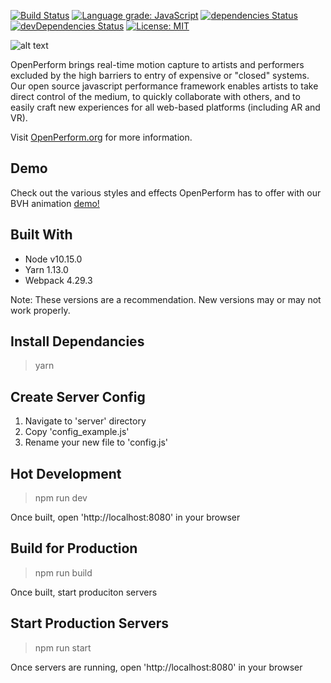 [![Build Status](https://travis-ci.org/kinetecharts/openPerform.svg)](https://travis-ci.org/kinetecharts/openPerform)
[![Language grade: JavaScript](https://img.shields.io/lgtm/grade/javascript/g/kinetecharts/openPerform.svg?logo=lgtm&logoWidth=18)](https://lgtm.com/projects/g/kinetecharts/openPerform/context:javascript)
[![dependencies Status](https://david-dm.org/kinetecharts/openPerform/status.svg)](https://david-dm.org/kinetecharts/openPerform)
[![devDependencies Status](https://david-dm.org/kinetecharts/openPerform/dev-status.svg)](https://david-dm.org/kinetecharts/openPerform?type=dev)
[![License: MIT](https://img.shields.io/badge/License-MIT-yellow.svg)](https://opensource.org/licenses/MIT)

![alt text](https://github.com/kinetecharts/openPerform/raw/master/src/static/images/preview.gif "OpenPerform Preview")

OpenPerform brings real-time motion capture to artists and performers excluded by the high barriers to entry of expensive or "closed" systems. Our open source javascript performance framework enables artists to take direct control of the medium, to quickly collaborate with others, and to easily craft new experiences for all web-based platforms (including AR and VR).

Visit [OpenPerform.org](https://www.openperform.org) for more information.

Demo
------------
Check out the various styles and effects OpenPerform has to offer with our BVH animation [demo!](https://kinetecharts.github.io/openPerform/)

Built With
------------
* Node v10.15.0
* Yarn 1.13.0
* Webpack 4.29.3

Note: These versions are a recommendation. New versions may or may not work properly.

Install Dependancies
------------

> yarn

Create Server Config
------------
1. Navigate to 'server' directory
2. Copy 'config_example.js'
3. Rename your new file to 'config.js'

Hot Development
------------

> npm run dev

Once built, open 'http://localhost:8080' in your browser

Build for Production
------------

> npm run build

Once built, start produciton servers

Start Production Servers
------------

> npm run start

Once servers are running, open 'http://localhost:8080' in your browser